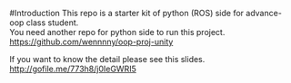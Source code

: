 #Introduction
This repo is a starter kit of python (ROS) side for advance-oop class student.  
You need another repo for python side to run this project.  
https://github.com/wennnny/oop-proj-unity

If you want to know the detail please see this slides.  
http://gofile.me/773h8/j0IeGWRI5
